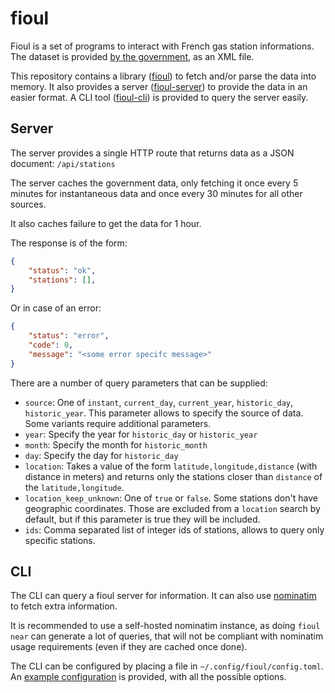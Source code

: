 # fioul

Fioul is a set of programs to interact with French gas station informations.
The dataset is provided [by the government](https://www.prix-carburants.gouv.fr/rubrique/opendata/), as an XML file.

This repository contains a library ([fioul](./fioul)) to fetch and/or parse the data into memory.
It also provides a server ([fioul-server](./server)) to provide the data in an easier format.
A CLI tool ([fioul-cli](./cli)) is provided to query the server easily.

## Server

The server provides a single HTTP route that returns data as a JSON document: `/api/stations`

The server caches the government data, only fetching it once every 5 minutes for instantaneous data and once every 30 minutes for all other sources.

It also caches failure to get the data for 1 hour.

The response is of the form:

```json
{
    "status": "ok",
    "stations": [],
}
```

Or in case of an error:

```json
{
    "status": "error",
    "code": 0,
    "message": "<some error specifc message>"
}
```

There are a number of query parameters that can be supplied:

- `source`: One of `instant`, `current_day`, `current_year`, `historic_day`, `historic_year`.
  This parameter allows to specify the source of data. Some variants require additional parameters.
- `year`: Specify the year for `historic_day` or  `historic_year`
- `month`: Specify the month for `historic_month`
- `day`: Specify the day for `historic_day`
- `location`: Takes a value of the form `latitude,longitude,distance` (with distance in meters) and
  returns only the stations closer than `distance` of the `latitude,longitude`.
- `location_keep_unknown`: One of `true` or `false`. Some stations don't have geographic coordinates.
  Those are excluded from a `location` search by default, but if this parameter is true they will be
  included.
- `ids`: Comma separated list of integer ids of stations, allows to query only specific stations.

## CLI

The CLI can query a fioul server for information. It can also use [nominatim](https://nominatim.org/) 
to fetch extra information.

It is recommended to use a self-hosted nominatim instance, as doing `fioul near` can generate a
lot of queries, that will not be compliant with nominatim usage requirements (even if they are
cached once done).

The CLI can be configured by placing a file in `~/.config/fioul/config.toml`.
An [example configuration](./config.toml) is provided, with all the possible options.
